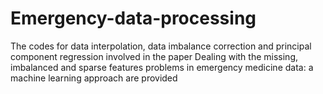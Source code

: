 # Emergency-data-processing
The codes for data interpolation, data imbalance correction and principal component regression involved in the paper Dealing with the missing, imbalanced and sparse features problems in emergency medicine data: a machine learning approach are provided
